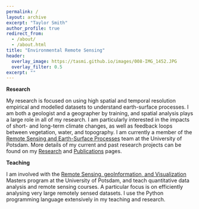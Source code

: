 ```yaml
---
permalink: /
layout: archive
excerpt: "Taylor Smith"
author_profile: true
redirect_from: 
  - /about/
  - /about.html
title: "Environmental Remote Sensing"
header:
  overlay_image: https://tasmi.github.io/images/008-IMG_1452.JPG
  overlay_filter: 0.5
excerpt: ""
---
```


**Research**

My research is focused on using high spatial and temporal resolution empirical and modelled datasets to understand earth-surface processes. I am both a geologist and a geographer by training, and spatial analysis plays a large role in all of my research. I am particularly interested in the impacts of short- and long-term climate changes, as well as feedback loops between vegetation, water, and topography. I am currently a member of the [Remote Sensing and Earth-Surface Processes](https://up-rs-esp.uni-potsdam.de/) team at the University of Potsdam. More details of my current and past research projects can be found on my [Research](https://tasmi.github.io/research/) and [Publications](https://tasmi.github.io/publications) pages.

**Teaching**

I am involved with the [Remote Sensing, geoInformation, and Visualization](https://www.uni-potsdam.de/de/mnfakul/studium-und-lehre/master/remote-sensing-geoinformation-and-visualization.html) Masters program at the University of Potsdam, and teach quantitative data analysis and remote sensing courses. A particular focus is on efficiently analysing very large remotely sensed datasets. I use the Python programming language extensively in my teaching and research. 
